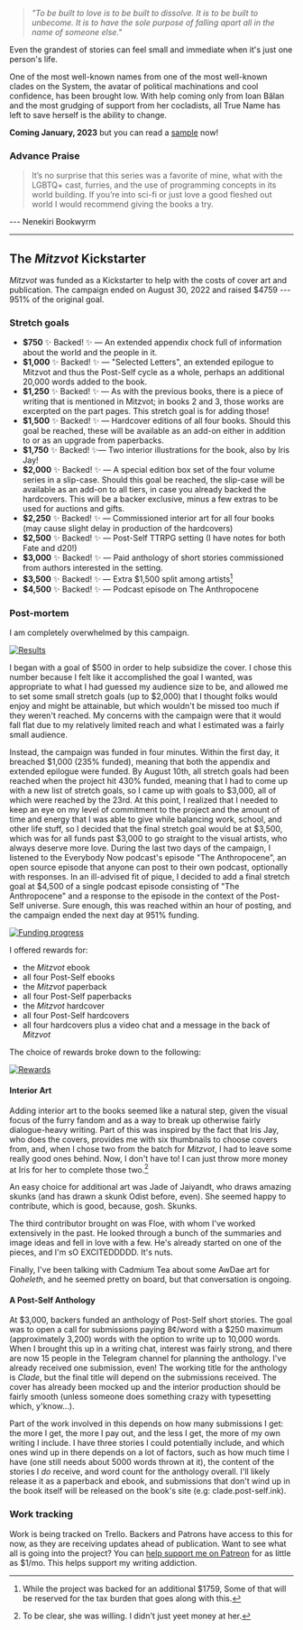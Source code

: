 ---
---

> *"To be built to love is to be built to dissolve. It is to be built to unbecome. It is to have the sole purpose of falling apart all in the name of someone else."*

Even the grandest of stories can feel small and immediate when it's just one person's life.

One of the most well-known names from one of the most well-known clades on the System, the avatar of political machinations and cool confidence, has been brought low. With help coming only from Ioan Bălan and the most grudging of support from her cocladists, all True Name has left to save herself is the ability to change.

**Coming January, 2023** but you can read a [sample](/sample) now!

### Advance Praise

>  It’s no surprise that this series was a favorite of mine, what with the LGBTQ+ cast, furries, and the use of programming concepts in its world building. If you’re into sci-fi or just love a good fleshed out world I would recommend giving the books a try.

--- Nenekiri Bookwyrm

-----

## The *Mitzvot* Kickstarter

*Mitzvot* was funded as a Kickstarter to help with the costs of cover art and publication. The campaign ended on August 30, 2022 and raised $4759 --- 951% of the original goal.

### Stretch goals

* **$750** ✨ Backed! ✨ — An extended appendix chock full of information about the world and the people in it.
* **$1,000** ✨ Backed! ✨ — "Selected Letters", an extended epilogue to Mitzvot and thus the Post-Self cycle as a whole, perhaps an additional 20,000 words added to the book.
* **$1,250** ✨ Backed! ✨ — As with the previous books, there is a piece of writing that is mentioned in Mitzvot; in books 2 and 3, those works are excerpted on the part pages. This stretch goal is for adding those!
* **$1,500** ✨ Backed! ✨ — Hardcover editions of all four books. Should this goal be reached, these will be available as an add-on either in addition to or as an upgrade from paperbacks.
* **$1,750** ✨ Backed! ✨— Two interior illustrations for the book, also by Iris Jay!
* **$2,000** ✨ Backed! ✨ — A special edition box set of the four volume series in a slip-case. Should this goal be reached, the slip-case will be available as an add-on to all tiers, in case you already backed the hardcovers. This will be a backer exclusive, minus a few extras to be used for auctions and gifts.
* **$2,250** ✨ Backed! ✨ — Commissioned interior art for all four books (may cause slight delay in production of the hardcovers)
* **$2,500** ✨ Backed! ✨ — Post-Self TTRPG setting (I have notes for both Fate and d20!)
* **$3,000** ✨ Backed! ✨ — Paid anthology of short stories commissioned from authors interested in the setting.
* **$3,500** ✨ Backed! ✨ — Extra $1,500 split among artists[^extra]
* **$4,500** ✨ Backed! ✨ — Podcast episode on The Anthropocene

### Post-mortem

I am completely overwhelmed by this campaign.

[![Results](/img/results.png)](/img/results.png)

I began with a goal of $500 in order to help subsidize the cover. I chose this number because I felt like it accomplished the goal I wanted, was appropriate to what I had guessed my audience size to be, and allowed me to set some small stretch goals (up to $2,000) that I thought folks would enjoy and might be attainable, but which wouldn't be missed too much if they weren't reached. My concerns with the campaign were that it would fall flat due to my relatively limited reach and what I estimated was a fairly small audience.

Instead, the campaign was funded in four minutes. Within the first day, it breached $1,000 (235% funded), meaning that both the appendix and extended epilogue were funded. By August 10th, all stretch goals had been reached when the project hit 430% funded, meaning that I had to come up with a new list of stretch goals, so I came up with goals to $3,000, all of which were reached by the 23rd. At this point, I realized that I needed to keep an eye on my level of commitment to the project and the amount of time and energy that I was able to give while balancing work, school, and other life stuff, so I decided that the final stretch goal would be at $3,500, which was for all funds past $3,000 to go straight to the visual artists, who always deserve more love. During the last two days of the campaign, I listened to the Everybody Now podcast's episode "The Anthropocene", an open source episode that anyone can post to their own podcast, optionally with responses. In an ill-advised fit of pique, I decided to add a final stretch goal at $4,500 of a single podcast episode consisting of "The Anthropocene" and a response to the episode in the context of the Post-Self universe. Sure enough, this was reached within an hour of posting, and the campaign ended the next day at 951% funding.

[![Funding progress](/img/funding-progress.png)](/img/funding-progress.png)

I offered rewards for:

* the *Mitzvot* ebook
* all four Post-Self ebooks
* the *Mitzvot* paperback
* all four Post-Self paperbacks
* the *Mitzvot* hardcover
* all four Post-Self hardcovers
* all four hardcovers plus a video chat and a message in the back of *Mitzvot*

The choice of rewards broke down to the following:

[![Rewards](/img/rewards.png)](/img/rewards.png)

#### Interior Art

Adding interior art to the books seemed like a natural step, given the visual focus of the furry fandom and as a way to break up otherwise fairly dialogue-heavy writing. Part of this was inspired by the fact that Iris Jay, who does the covers, provides me with six thumbnails to choose covers from, and, when I chose two from the batch for *Mitzvot*, I had to leave some really good ones behind. Now, I don't have to! I can just throw more money at Iris for her to complete those two.[^interior]

An easy choice for additional art was Jade of Jaiyandt, who draws amazing skunks (and has drawn a skunk Odist before, even). She seemed happy to contribute, which is good, because, gosh. Skunks.

The third contributor brought on was Floe, with whom I've worked extensively in the past. He looked through a bunch of the summaries and image ideas and fell in love with a few. He's already started on one of the pieces, and I'm sO EXCITEDDDDD. It's nuts.

Finally, I've been talking with Cadmium Tea about some AwDae art for *Qoheleth*, and he seemed pretty on board, but that conversation is ongoing.

#### A Post-Self Anthology

At $3,000, backers funded an anthology of Post-Self short stories. The goal was to open a call for submissions paying 8¢/word with a $250 maximum (approximately 3,200) words with the option to write up to 10,000 words. When I brought this up in a writing chat, interest was fairly strong, and there are now 15 people in the Telegram channel for planning the anthology. I've already received one submission, even! The working title for the anthology is *Clade*, but the final title will depend on the submissions received. The cover has already been mocked up and the interior production should be fairly smooth (unless someone does something crazy with typesetting which, y'know...).

Part of the work involved in this depends on how many submissions I get: the more I get, the more I pay out, and the less I get, the more of my own writing I include. I have three stories I could potentially include, and which ones wind up in there depends on a lot of factors, such as how much time I have (one still needs about 5000 words thrown at it), the content of the stories I *do* receive, and word count for the anthology overall. I'll likely release it as a paperback and ebook, and submissions that don't wind up in the book itself will be released on the book's site (e.g: clade.post-self.ink).

### Work tracking

Work is being tracked on Trello. Backers and Patrons have access to this for now, as they are receiving updates ahead of publication. Want to see what all is going into the project? You can [help support me on Patreon](https://patreon.com/makyo) for as little as $1/mo. This helps support my writing addiction.

[^extra]: While the project was backed for an additional $1759, Some of that will be reserved for the tax burden that goes along with this.

[^interior]: To be clear, she was willing. I didn't just yeet money at her.
